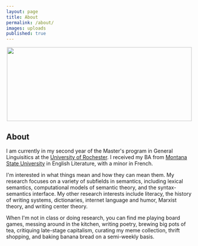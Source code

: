 ```yaml
---
layout: page
title: About
permalink: /about/
images: uploads
published: true
---
```


<div class="page" markdown="1">

<center>
<img src="/uploads/hammock.png" srcset="/uploads/hammock.png" width=500 height=200 /></center>

## About 

I am currently in my second year of the Master's program in General Linguisitics at the [University of Rochester](http://www.sas.rochester.edu/lin/). I received my BA from [Montana State University](http://www.montana.edu/) in English Literature, with a minor in French.

I'm interested in what things mean and how they can mean them. My research focuses on a variety of subfields in semantics, including lexical semantics, computational models of semantic theory, and the syntax-semantics interface. My other research interests include literacy, the history of writing systems, dictionaries, internet language and humor, Marxist theory, and writing center theory.

When I'm not in class or doing research, you can find me playing board games, messing around in the kitchen, writing poetry, brewing big pots of tea, critiquing late-stage capitalism, curating my meme collection, thrift shopping, and baking banana bread on a semi-weekly basis.

</div>
